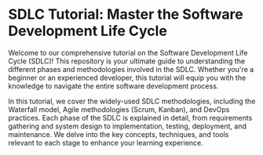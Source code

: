# SDLC Tutorial: Master the Software Development Life Cycle

Welcome to our comprehensive tutorial on the Software Development Life Cycle (SDLC)! This repository is your ultimate guide to understanding the different phases and methodologies involved in the SDLC. Whether you're a beginner or an experienced developer, this tutorial will equip you with the knowledge to navigate the entire software development process.

In this tutorial, we cover the widely-used SDLC methodologies, including the Waterfall model, Agile methodologies (Scrum, Kanban), and DevOps practices. Each phase of the SDLC is explained in detail, from requirements gathering and system design to implementation, testing, deployment, and maintenance. We delve into the key concepts, techniques, and tools relevant to each stage to enhance your learning experience.




